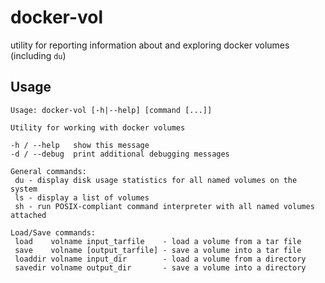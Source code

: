 # docker-vol

utility for reporting information about and exploring docker volumes (including `du`)

## Usage

```
Usage: docker-vol [-h|--help] [command [...]]

Utility for working with docker volumes

-h / --help   show this message
-d / --debug  print additional debugging messages

General commands:
 du - display disk usage statistics for all named volumes on the system
 ls - display a list of volumes
 sh - run POSIX-compliant command interpreter with all named volumes attached

Load/Save commands:
 load    volname input_tarfile    - load a volume from a tar file
 save    volname [output_tarfile] - save a volume into a tar file
 loaddir volname input_dir        - load a volume from a directory
 savedir volname output_dir       - save a volume into a directory

```
